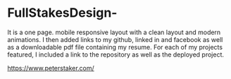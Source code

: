 # FullStakesDesign-
It is a one page. mobile responsive layout with a clean layout and modern animations.
I then added links to my github, linked in and facebook as well as a downloadable pdf file containing my resume. 
For each of my projects featured, I included a link to the repository as well as the deployed project.

https://www.peterstaker.com/

